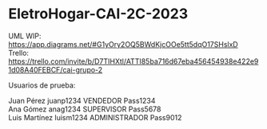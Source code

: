 # EletroHogar-CAI-2C-2023

UML WIP:  https://app.diagrams.net/#G1yOry2OQ5BWdKjcOOe5tt5dqO17SHslxD
Trello: https://trello.com/invite/b/D7TIHXtl/ATTI85ba716d67eba456454938e422e91d08A40FEBCF/cai-grupo-2

Usuarios de prueba: 

Juan Pérez juanp1234 VENDEDOR Pass1234 </br>
Ana Gómez anag1234 SUPERVISOR Pass5678 </br>
Luis Martínez luism1234 ADMINISTRADOR Pass9012 </br>
